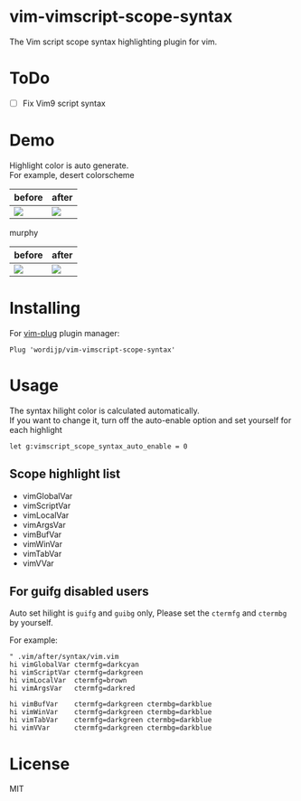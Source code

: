 # vim-vimscript-scope-syntax

The Vim script scope syntax highlighting plugin for vim.

# ToDo

- [ ] Fix Vim9 script syntax

# Demo

Highlight color is auto generate.  
For example, desert colorscheme

|before|after|
|---|---|
|<img src="./demo/demo_desert_before.png">|<img src="./demo/demo_desert_after.png">|

murphy

|before|after|
|---|---|
|<img src="./demo/demo_murphy_before.png">|<img src="./demo/demo_murphy_after.png">|


# Installing

For [vim-plug](https://github.com/junegunn/vim-plug) plugin manager:

```vim
Plug 'wordijp/vim-vimscript-scope-syntax'
```

# Usage

The syntax hilight color is calculated automatically.  
If you want to change it, turn off the auto-enable option and set yourself for each highlight

```vim
let g:vimscript_scope_syntax_auto_enable = 0
```

## Scope highlight list

- vimGlobalVar
- vimScriptVar
- vimLocalVar
- vimArgsVar
- vimBufVar
- vimWinVar
- vimTabVar
- vimVVar

## For guifg disabled users

Auto set hilight is `guifg` and `guibg` only, Please set the `ctermfg`  and `ctermbg` by yourself.

For example:

```vim
" .vim/after/syntax/vim.vim
hi vimGlobalVar ctermfg=darkcyan
hi vimScriptVar ctermfg=darkgreen
hi vimLocalVar  ctermfg=brown
hi vimArgsVar   ctermfg=darkred

hi vimBufVar    ctermfg=darkgreen ctermbg=darkblue
hi vimWinVar    ctermfg=darkgreen ctermbg=darkblue
hi vimTabVar    ctermfg=darkgreen ctermbg=darkblue
hi vimVVar      ctermfg=darkgreen ctermbg=darkblue
```

# License

MIT
